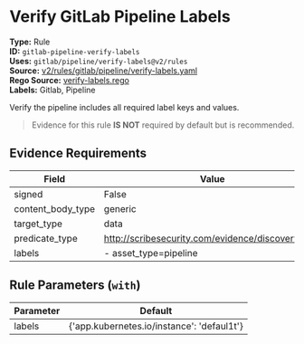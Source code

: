 # Verify GitLab Pipeline Labels  
**Type:** Rule  
**ID:** `gitlab-pipeline-verify-labels`  
**Uses:** `gitlab/pipeline/verify-labels@v2/rules`  
**Source:** [v2/rules/gitlab/pipeline/verify-labels.yaml](https://github.com/scribe-public/sample-policies/v2/rules/gitlab/pipeline/verify-labels.yaml)  
**Rego Source:** [verify-labels.rego](https://github.com/scribe-public/sample-policies/v2/rules/gitlab/pipeline/verify-labels.rego)  
**Labels:** Gitlab, Pipeline  

Verify the pipeline includes all required label keys and values.

> Evidence for this rule **IS NOT** required by default but is recommended.


## Evidence Requirements  
| Field | Value |
|-------|-------|
| signed | False |
| content_body_type | generic |
| target_type | data |
| predicate_type | http://scribesecurity.com/evidence/discovery/v0.1 |
| labels | - asset_type=pipeline |

## Rule Parameters (`with`)  
| Parameter | Default |
|-----------|---------|
| labels | {'app.kubernetes.io/instance': 'defaul1t'} |
